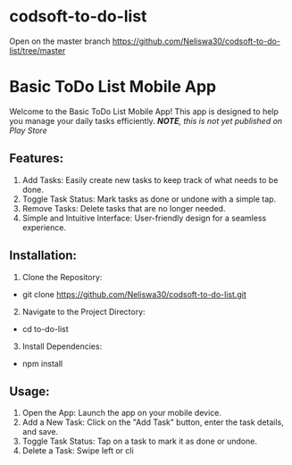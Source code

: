 # codsoft-to-do-list
Open on the master branch https://github.com/Neliswa30/codsoft-to-do-list/tree/master
# Basic ToDo List Mobile App 
Welcome to the Basic ToDo List Mobile App! This app is designed to help you manage your daily tasks efficiently. ***NOTE**, this is not yet published on Play Store*

## Features:
1. Add Tasks: Easily create new tasks to keep track of what needs to be done.
2. Toggle Task Status: Mark tasks as done or undone with a simple tap.
3. Remove Tasks: Delete tasks that are no longer needed.
4. Simple and Intuitive Interface: User-friendly design for a seamless experience.

 ## Installation:
1. Clone the Repository:
 - git clone https://github.com/Neliswa30/codsoft-to-do-list.git
2. Navigate to the Project Directory:
 - cd to-do-list
3. Install Dependencies:
 - npm install

## Usage:
1. Open the App: Launch the app on your mobile device.
2. Add a New Task: Click on the "Add Task" button, enter the task details, and save.
3. Toggle Task Status: Tap on a task to mark it as done or undone.
4. Delete a Task: Swipe left or cli
